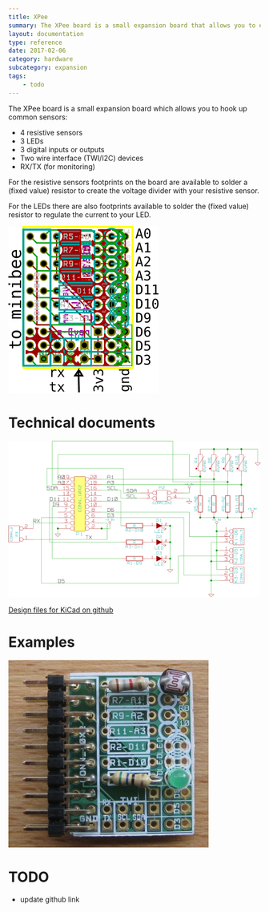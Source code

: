 ```yaml
---
title: XPee
summary: The XPee board is a small expansion board that allows you to easily hook up 4 resistive sensors and 3 LEDs.
layout: documentation
type: reference
date: 2017-02-06
category: hardware
subcategory: expansion
tags:
    - todo
---
```



The XPee board is a small expansion board which allows you to hook up common sensors:

* 4 resistive sensors
* 3 LEDs
* 3 digital inputs or outputs
* Two wire interface (TWI/I2C) devices
* RX/TX (for monitoring)

For the resistive sensors footprints on the board are available to solder a (fixed value) resistor to create the voltage divider with your resistive sensor.

For the LEDs there are also footprints available to solder the (fixed value) resistor to regulate the current to your LED.

![](/img/XPee.png)

# Technical documents

![](/img/xpee_schematic.png)


[Design files for KiCad on github]()

# Examples

![](/img/xpee_example_ldr_led.jpg)

# TODO

- update github link